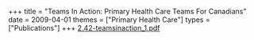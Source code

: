 +++
title = "Teams In Action: Primary Health Care Teams For Canadians"
date = 2009-04-01
themes = ["Primary Health Care"]
types = ["Publications"]
+++
[2.42-teamsinaction_1.pdf](/files/2.42-teamsinaction_1.pdf)
